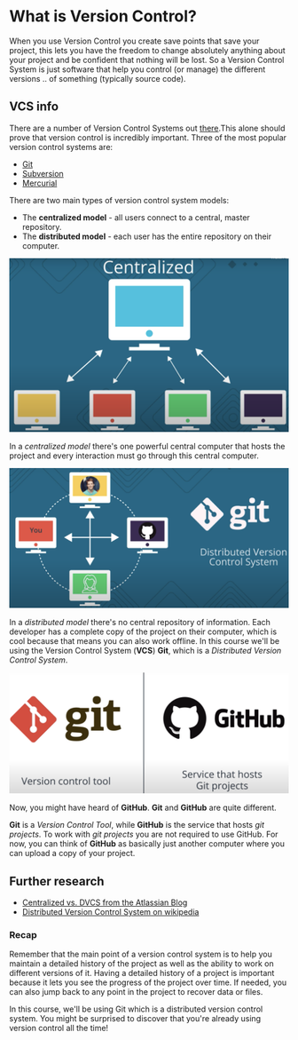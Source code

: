 # What is Version Control?

When you use Version Control you create save points that save your project, this lets you have the freedom to change absolutely anything about your project and be confident that nothing will be lost. So a Version Control System is just software that help you control (or manage) the different versions .. of something (typically source code).

## VCS info

There are a number of Version Control Systems out [there](https://en.wikipedia.org/wiki/List_of_version-control_software).This alone should prove that version control is incredibly important. Three of the most popular version control systems are:

- [Git](https://git-scm.com/)
- [Subversion](https://subversion.apache.org/)
- [Mercurial](https://www.mercurial-scm.org/)


There are two main types of version control system models:

- The **centralized model** - all users connect to a central, master repository.
- The **distributed model** - each user has the entire repository on their computer.

![centralized model](./images/01_central.png)

In a *centralized model* there's one powerful central computer that hosts the project and every interaction must go through this central computer.

![distributed model](./images/02_distributed.png)

In a *distributed model* there's no central repository of information. Each developer has a complete copy of the project on their computer, which is cool because that means you can also work offline. In this course we'll be using the Version Control System (**VCS**) **Git**, which is a *Distributed Version Control System*.

![git vs GitHub](./images/03_Git_GitHub.png)

Now, you might have heard of **GitHub**. **Git** and **GitHub** are quite different.

**Git** is a *Version Control Tool*, while **GitHub** is the service that hosts *git projects*. To work with *git projects* you are not required to use GitHub. For now, you can think of **GitHub** as basically just another computer where you can upload a copy of your project.

## Further research

- [Centralized vs. DVCS from the Atlassian Blog](https://www.atlassian.com/blog/software-teams/version-control-centralized-dvcs)
- [Distributed Version Control System on wikipedia](https://en.wikipedia.org/wiki/Distributed_version_control)


### Recap

Remember that the main point of a version control system is to help you maintain a detailed history of the project as well as the ability to work on different versions of it. Having a detailed history of a project is important because it lets you see the progress of the project over time. If needed, you can also jump back to any point in the project to recover data or files.

In this course, we'll be using Git which is a distributed version control system. You might be surprised to discover that you're already using version control all the time!
